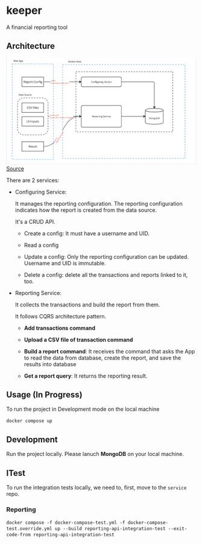 # keeper

A financial reporting tool

## Architecture

![archi-1](./img/archi-1.png)
[Source](https://miro.com/app/board/uXjVMWXddkA=/)

There are 2 services:

- Configuring Service:

  It manages the reporting configuration. The reporting configuration indicates how the report is created from the data source.

  It's a CRUD API.

  - Create a config: It must have a username and UID.

  - Read a config

  - Update a config: Only the reporting configuration can be updated. Username and UID is immutable.

  - Delete a config: delete all the transactions and reports linked to it, too.

- Reporting Service:

  It collects the transactions and build the report from them.

  It follows CQRS architecture pattern.

  - **Add transactions command**

  - **Upload a CSV file of transaction command**

  - **Build a report command**: It receives the command that asks the App to read the data from database, create the report, and save the results into database

  - **Get a report query**: It returns the reporting result.

## Usage (In Progress)

To run the project in Development mode on the local machine

```code
docker compose up
```

## Development

Run the project locally. Please lanuch **MongoDB** on your local machine.

## ITest

To run the integration tests locally, we need to, first, move to the `service` repo.

### Reporting

```code
docker compose -f docker-compose-test.yml -f docker-compose-test.override.yml up --build reporting-api-integration-test --exit-code-from reporting-api-integration-test
```
